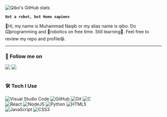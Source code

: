 
![Qibo's GitHub stats](https://github-readme-stats.vercel.app/api?username=qibo02&show_icons=true&theme=transparent)

**`Not a robot, but Homo sapiens`**

👋Hi, my name is Muhammad Naqib or my alias name is qibo. Do ⌨️programming and 🤖robotics on free time. Still learning📖.
Feel free to review my repo and profile😆.

---

### 📱 Follow me on

<p align="left">
  <a href="mailto:mr.naqib02@gmail.com"> 
    <img src="https://img.shields.io/badge/Gmail-D14836?style=for-the-badge&logo=gmail&logoColor=white"></a>
  <a href="https://discord.com/users/473036982071722004"> 
    <img src="https://img.shields.io/badge/Discord-%235865F2.svg?style=for-the-badge&logo=discord&logoColor=white"></a>  
</p>  

#

### 🛠️ Tech I Use

![Visual Studio Code](https://img.shields.io/badge/Visual%20Studio%20Code-0078d7.svg?style=for-the-badge&logo=visual-studio-code&logoColor=white)
![GitHub](https://img.shields.io/badge/github-%23121011.svg?style=for-the-badge&logo=github&logoColor=white)
![Git](https://img.shields.io/badge/git-%23F05033.svg?style=for-the-badge&logo=git&logoColor=white)
![C](https://img.shields.io/badge/c-%2300599C.svg?style=for-the-badge&logo=c&logoColor=white)</br>
![React](https://img.shields.io/badge/react-%2320232a.svg?style=for-the-badge&logo=react&logoColor=%2361DAFB)
![NodeJS](https://img.shields.io/badge/node.js-6DA55F?style=for-the-badge&logo=node.js&logoColor=white)
![Python](https://img.shields.io/badge/python-3670A0?style=for-the-badge&logo=python&logoColor=ffdd54)
![HTML5](https://img.shields.io/badge/html5-%23E34F26.svg?style=for-the-badge&logo=html5&logoColor=white)</br>
![JavaScript](https://img.shields.io/badge/javascript-%23323330.svg?style=for-the-badge&logo=javascript&logoColor=%23F7DF1E)
![CSS3](https://img.shields.io/badge/css3-%231572B6.svg?style=for-the-badge&logo=css3&logoColor=white)</br>

#


